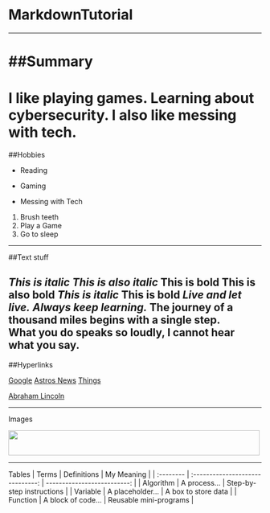 # MarkdownTutorial
-------

##Summary
=======
I like playing games. Learning about cybersecurity. I also like messing with tech.
=======
##Hobbies
- Reading
+ Gaming
* Messing with Tech
1. Brush teeth  
2. Play a Game  
4. Go to sleep
-------

##Text stuff

*This is italic*
_This is also italic_
**This is bold**
__This is also bold__
<i>This is italic</i>
<b>This is bold</b>
*Live and let live.*
_Always keep learning._
**The journey** of a thousand miles begins with **a single step.**  
__What you do__ speaks so loudly, I cannot hear what you say.
-------

##Hyperlinks

[Google](https://www.google.com)
[Astros News](https://www.mlb.com/astros)
[Things][1]

[1]: https://www.youtube.com/
[Abraham Lincoln][1]

[1]: https://en.wikipedia.org/wiki/Abraham_Lincoln

-------

Images 

<img src="https://i.pinimg.com/originals/df/0b/50/df0b503731870d60f371c55a5903857e.jpg" height="50px" width="500px">


-------
Tables
| Terms     | Definitions                      | My Meaning                  |
| :-------- | :------------------------------: | --------------------------: |
| Algorithm | A process...                     | Step-by-step instructions   |
| Variable  | A placeholder...                 | A box to store data         |
| Function  | A block of code...               | Reusable mini-programs      |













